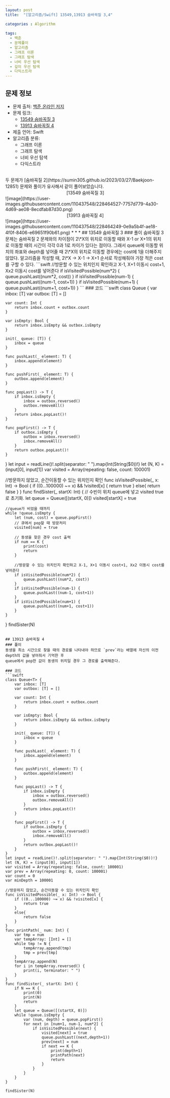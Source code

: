 ```yaml
---
layout: post
title:  "[알고리즘/Swift] 13549,13913 숨바꼭질 3,4"

categories : Algorithm
  
tags:
  - 백준
  - 문제풀이
  - 알고리즘
  - 그래프 이론
  - 그래프 탐색
  - 너비 우선 탐색
  - 깊이 우선 탐색
  - 다익스트라
---
```


## 문제 정보
 - 문제 출처: [백준 온라인 저지](http://boj.kr/)
 - 문제 링크:  
    - [13549 숨바꼭질 3](https://www.acmicpc.net/problem/13549)
    - [13913 숨바꼭질 4](https://www.acmicpc.net/problem/13913)
 - 제출 언어: Swift
 - 알고리즘 분류:    
    - 그래프 이론
    - 그래프 탐색
    - 너비 우선 탐색
    - 다익스트라

 <br>   
 두 문제가 [숨바꼭질 2](https://sumin305.github.io/2023/03/27/Baekjoon-12851) 문제와 풀이가 유사해서 같이 풀어보았습니다.
 <center>[13549 숨바꼭질 3]</center>
![image](https://user-images.githubusercontent.com/110437548/228464527-7757d779-4a30-4d69-ae08-8ecdfab87d30.png)
<center>[13913 숨바꼭질 4]</center>
![image](https://user-images.githubusercontent.com/110437548/228464249-0e9a5b4f-ae18-4f0f-8406-e69651f90b61.png)
* * *    
## 13549 숨바꼭질 3
### 풀이 
숨바꼭질 3 문제는 숨바꼭질 2 문제와의 차이점이 2\*X의 위치로 이동할 때와 X-1 or X+1의 위치로 이동할 때의 시간이 각각 0과 1로 차이가 있다는 점이다.    
그래서 queue에 이동할 위치의 좌표와 depth를 넣어줄 때 2\*X의 위치로 이동할 경우에는 cost에 1을 더해주지 않았다.    
알고리즘을 작성할 때, 2\*X -> X-1 -> X+1 순서로 작성해줘야 가장 적은 cost를 구할 수 있다.     
```swift
    //방문할 수 있는 위치인지 확인하고 X-1, X+1 이동시 cost+1, Xx2 이동시 cost를 넣어준다
        if isVisitedPossible(num*2) {
            queue.pushLast((num*2, cost))
        }
        if isVisitedPossible(num-1) {
            queue.pushLast((num-1, cost+1))
        }
        if isVisitedPossible(num+1) {
            queue.pushLast((num+1, cost+1))
        }
```    
### 코드
```swift
class Queue<T> {
    var inbox: [T]
    var outbox: [T] = []
    
    var count: Int {
        return inbox.count + outbox.count
    }
    
    var isEmpty: Bool {
        return inbox.isEmpty && outbox.isEmpty
    }
    
    init(_ queue: [T]) {
        inbox = queue
    }
    
    func pushLast(_ element: T) {
        inbox.append(element)
    }
    
    func pushFirst(_ element: T) {
        outbox.append(element)
    }
    
    func popLast() -> T {
        if inbox.isEmpty {
            inbox = outbox.reversed()
            outbox.removeAll()
        }
        return inbox.popLast()!
    }
    
    func popFirst() -> T {
        if outbox.isEmpty {
            outbox = inbox.reversed()
            inbox.removeAll()
        }
        return outbox.popLast()!
    }
}
let input = readLine()!.split(separator: " ").map{Int(String($0))!}
let (N, K) = (input[0], input[1])
var visited = Array(repeating: false, count: 100001)

//방문하지 않았고, 순간이동할 수 있는 위치인지 확인
func isVisitedPossible(_ x: Int) -> Bool {
    if ((0...100000) ~= x) && !visited[x] {
        return true
    }
    else{
        return false
    }
}
func findSister(_ startX: Int) {
    // 수빈이 위치 queue에 넣고 visited true로 초기화.
    let queue = Queue([(startX, 0)])
    visited[startX] = true
    
    //queue가 비었을 때까지
    while !queue.isEmpty {
        let (num, cost) = queue.popFirst()
        // 큐에서 pop할 때 방문처리
        visited[num] = true
        
        // 동생을 찾은 경우 cost 출력
        if num == K {
            print(cost)
            return
        }
        
        //방문할 수 있는 위치인지 확인하고 X-1, X+1 이동시 cost+1, Xx2 이동시 cost를 넣어준다
        if isVisitedPossible(num*2) {
            queue.pushLast((num*2, cost))
        }
        if isVisitedPossible(num-1) {
            queue.pushLast((num-1, cost+1))
        }
        if isVisitedPossible(num+1) {
            queue.pushLast((num+1, cost+1))
        }
    }
}
findSister(N)
```

## 13913 숨바꼭질 4
### 풀이
동생을 최소 시간으로 찾을 때의 경로를 나타내야 하므로 `prev`라는 배열에 자신의 이전 depth의 값을 넣어줘서 기억한 후    
queue에서 pop한 값이 동생의 위치일 경우 그 경로를 출력해준다.

### 코드 
```swift
class Queue<T> {
    var inbox: [T]
    var outbox: [T] = []
    
    var count: Int {
        return inbox.count + outbox.count
    }
    
    var isEmpty: Bool {
        return inbox.isEmpty && outbox.isEmpty
    }
    
    init(_ queue: [T]) {
        inbox = queue
    }
    
    func pushLast(_ element: T) {
        inbox.append(element)
    }
    
    func pushFirst(_ element: T) {
        outbox.append(element)
    }
    
    func popLast() -> T {
        if inbox.isEmpty {
            inbox = outbox.reversed()
            outbox.removeAll()
        }
        return inbox.popLast()!
    }
    
    func popFirst() -> T {
        if outbox.isEmpty {
            outbox = inbox.reversed()
            inbox.removeAll()
        }
        return outbox.popLast()!
    }
}
let input = readLine()!.split(separator: " ").map{Int(String($0))!}
let (N, K) = (input[0], input[1])
var visited = Array(repeating: false, count: 100001)
var prev = Array(repeating: 0, count: 100001)
var count = 0
var minDepth = 100001

//방문하지 않았고, 순간이동할 수 있는 위치인지 확인
func isVisitedPossible(_ x: Int) -> Bool {
    if ((0...100000) ~= x) && !visited[x] {
        return true
    }
    else{
        return false
    }
}
func printPath(_ num: Int) {
    var tmp = num
    var tempArray: [Int] = []
    while tmp != N {
        tempArray.append(tmp)
        tmp = prev[tmp]
    }
    tempArray.append(N)
    for i in tempArray.reversed() {
        print(i, terminator: " ")
    }
}
func findSister(_ startX: Int) {
    if N == K {
        print(0)
        print(N)
        return
    }
    let queue = Queue([(startX, 0)])
    while !queue.isEmpty {
        var (num, depth) = queue.popFirst()  
        for next in [num+1, num-1, num*2] {
            if isVisitedPossible(next) {
                visited[next] = true
                queue.pushLast((next,depth+1))
                prev[next] = num
                if next == K {
                    print(depth+1)
                    printPath(next)
                    return
                }
            }
        }
    }
}

findSister(N)
```
